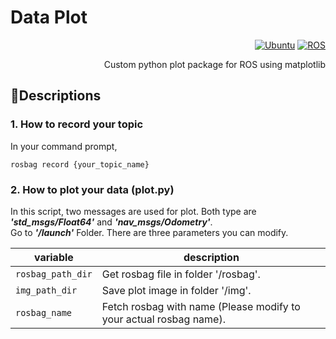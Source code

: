 # Data Plot
<div align="right">

  <a href="">![Ubuntu](https://img.shields.io/badge/Ubuntu-20.04-green)</a>
  <a href="">![ROS](https://img.shields.io/badge/ROS-noetic-blue)</a>

  <p>Custom python plot package for ROS using matplotlib</p>
</div>



## 📖Descriptions
### 1. How to record your topic
In your command prompt,
``` shell
rosbag record {your_topic_name}
```

### 2. How to plot your data (plot.py)
In this script, two messages are used for plot. Both type are _**'std_msgs/Float64'**_ and _**'nav_msgs/Odometry'**_. <br/> 
Go to _**'/launch'**_ Folder. There are three parameters you can modify.

| variable | description | 
|-----|----|
| `rosbag_path_dir` | Get rosbag file in folder '/rosbag'. | 
| `img_path_dir` | Save plot image in folder '/img'. | 
| `rosbag_name` | Fetch rosbag with name (Please modify to your actual rosbag name). | 
